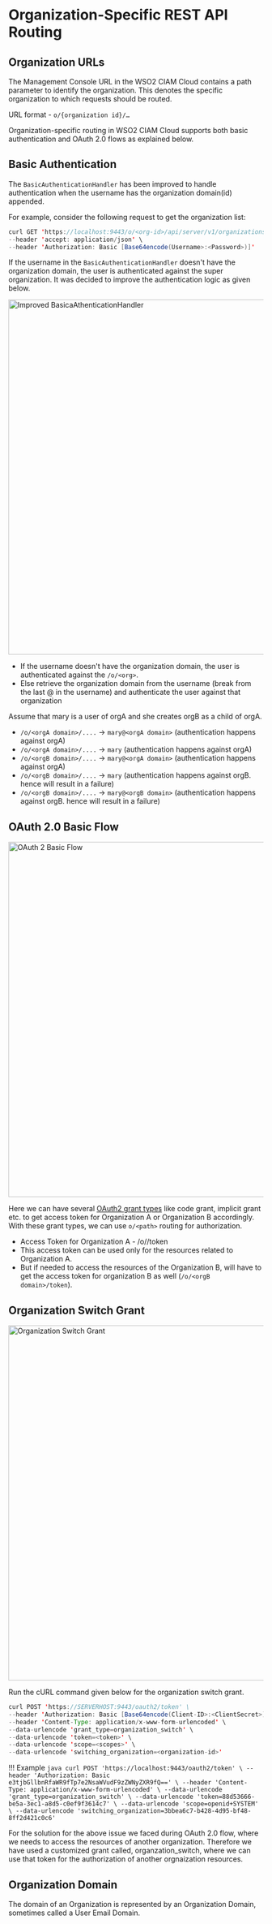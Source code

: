 # Organization-Specific REST API Routing

## Organization URLs

The Management Console URL in the WSO2 CIAM Cloud contains a path parameter to identify the organization. This denotes the specific organization to which requests should be routed.

URL format - `o/{organization id}/…`

Organization-specific routing in WSO2 CIAM Cloud supports both basic authentication and OAuth 2.0 flows as explained below.

## Basic Authentication

The `BasicAuthenticationHandler` has been improved to handle authentication when the username has the organization domain(id) appended.

For example, consider the following request to get the organization list:

``` java
curl GET 'https://localhost:9443/o/<org-id>/api/server/v1/organizations' \
--header 'accept: application/json' \
--header 'Authorization: Basic [Base64encode(Username>:<Password>)]'
```

If the username in the `BasicAuthenticationHandler` doesn't have the organization domain, the user is authenticated against the super organization.
It was decided to improve the authentication logic as given below.

<img src="../../../assets/img/references/organization-specific-rest-api-routing/improved_basicauthenticationhandler.png" alt="Improved BasicaAthenticationHandler" width="700">

-   If the username doesn't have the organization domain, the user is authenticated against the `/o/<org>`.
-   Else retrieve the organization domain from the username (break from the last @ in the username) and authenticate the user against that organization

Assume that mary is a user of orgA and she creates orgB as a child of orgA.

-   `/o/<orgA domain>/....` -> `mary@<orgA domain>` (authentication happens against orgA)
-   `/o/<orgA domain>/....` -> `mary` (authentication happens against orgA)
-   `/o/<orgB domain>/....` -> `mary@<orgA domain>` (authentication happens against orgA)
-   `/o/<orgB domain>/....` -> `mary` (authentication happens against orgB. hence will result in a failure)
-   `/o/<orgB domain>/....` -> `mary@<orgB domain>` (authentication happens against orgB. hence will result in a failure)

## OAuth 2.0 Basic Flow 

<img src="../../../assets/img/references/organization-specific-rest-api-routing/oauth2_basic_flow.png" alt="OAuth 2 Basic Flow" width="700">

Here we can have several [OAuth2 grant types](https://is.docs.wso2.com/en/latest/learn/oauth-2.0-with-wso2-playground/) like code grant, implicit grant etc. to get access token for Organization A or Organization B accordingly.
With these grant types, we can use `o/<path>` routing for authorization.

-   Access Token for Organization A - /o/<orgA domain>/token
-   This access token can be used only for the resources related to Organization A.
-   But if needed to access the resources of the Organization B, will have to get the access token for organization B as well (`/o/<orgB domain>/token`).

## Organization Switch Grant

<img src="../../../assets/img/references/organization-specific-rest-api-routing/organization_switch_grant.png" alt="Organization Switch Grant" width="700">

Run the cURL command given below for the organization switch grant.

``` java
curl POST 'https://SERVERHOST:9443/oauth2/token' \
--header 'Authorization: Basic [Base64encode(Client-ID>:<ClientSecret>)]' \
--header 'Content-Type: application/x-www-form-urlencoded' \
--data-urlencode 'grant_type=organization_switch' \
--data-urlencode 'token=<token>' \
--data-urlencode 'scope=<scopes>' \
--data-urlencode 'switching_organization=<organization-id>'
```

!!! Example
    ```java
    curl POST 'https://localhost:9443/oauth2/token' \
    --header 'Authorization: Basic e3tjbGllbnRfaWR9fTp7e2NsaWVudF9zZWNyZXR9fQ==' \
    --header 'Content-Type: application/x-www-form-urlencoded' \
    --data-urlencode 'grant_type=organization_switch' \
    --data-urlencode 'token=88d53666-be5a-3ec1-a8d5-c0ef9f3614c7' \
    --data-urlencode 'scope=openid+SYSTEM' \
    --data-urlencode 'switching_organization=3bbea6c7-b428-4d95-bf48-8ff2d421c0c6'
    ```

For the solution for the above issue we faced during OAuth 2.0 flow, where we needs to access the resources of another organization. Therefore we have used a customized grant called, organzation_switch, where we can use that token for the authorization of another orgnaization resources.

## Organization Domain

The domain of an Organization is represented by an Organization Domain, sometimes called a User Email Domain.
